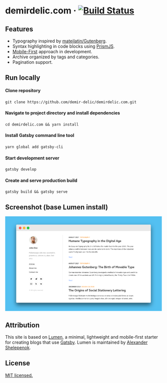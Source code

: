 # demirdelic.com &middot; [![Build Status](https://travis-ci.com/demir-delic/demirdelic.com.svg?branch=master)](https://travis-ci.com/demir-delic/demirdelic.com)

## Features

- Typography inspired by [matejlatin/Gutenberg](https://github.com/matejlatin/Gutenberg).
- Syntax highlighting in code blocks using [PrismJS](http://prismjs.com).
- [Mobile-First](https://medium.com/@mrmrs_/mobile-first-css-48bc4cc3f60f) approach in development.
- Archive organized by tags and categories.
- Pagination support.

## Run locally

#### Clone repository

`git clone https://github.com/demir-delic/demirdelic.com.git`

#### Navigate to project directory and install dependencies

`cd demirdelic.com && yarn install`

#### Install Gatsby command line tool

`yarn global add gatsby-cli`

#### Start development server

`gatsby develop`

#### Create and serve production build

`gatsby build && gatsby serve`

## Screenshot (base Lumen install)

![Lumen screenshot](.github/screenshot.png)

## Attribution

This site is based on [Lumen](https://github.com/alxshelepenok/gatsby-starter-lumen), a minimal, lightweight and mobile-first starter for creating blogs that use [Gatsby](https://github.com/gatsbyjs/gatsby). Lumen is maintained by [Alexander Shelepenok](https://github.com/alxshelepenok).

## License

[MIT licensed.](./LICENSE)
